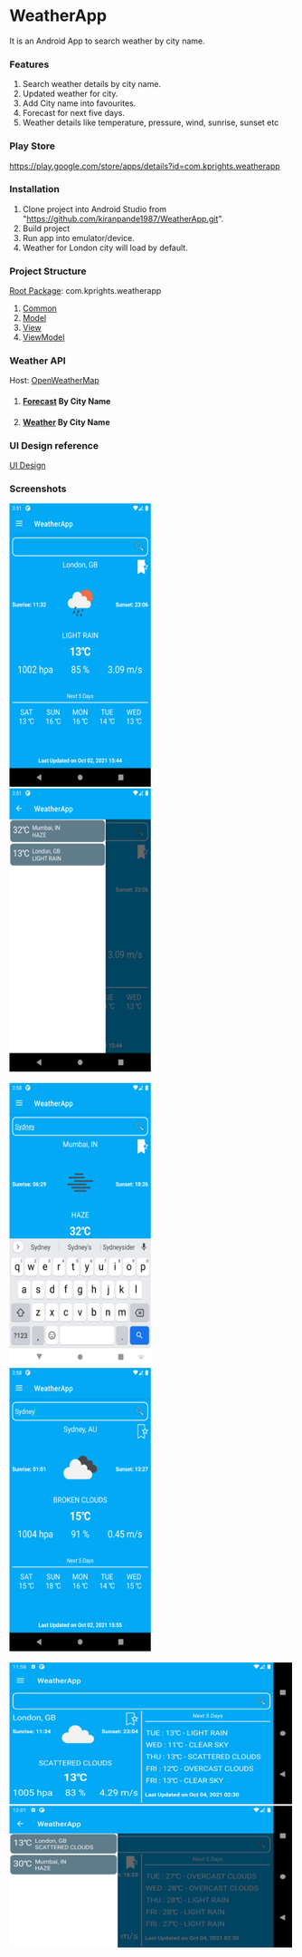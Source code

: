 # WeatherApp
It is an Android App to search weather by city name.

### Features
1. Search weather details by city name.
2. Updated weather for city.
3. Add City name into favourites.
4. Forecast for next five days.
5. Weather details like temperature, pressure, wind, sunrise, sunset etc

### Play Store
https://play.google.com/store/apps/details?id=com.kprights.weatherapp

### Installation
1. Clone project into Android Studio from "https://github.com/kiranpande1987/WeatherApp.git".
2. Build project
3. Run app into emulator/device.
4. Weather for London city will load by default.

### Project Structure
[Root Package](/app/src/main/java/com/kprights/weatherapp): com.kprights.weatherapp
1. [Common](/app/src/main/java/com/kprights/weatherapp/common)
2. [Model](/app/src/main/java/com/kprights/weatherapp/model)
3. [View](/app/src/main/java/com/kprights/weatherapp/view)
4. [ViewModel](/app/src/main/java/com/kprights/weatherapp/viewmodel)

### Weather API
Host: [OpenWeatherMap](https://openweathermap.org/)
1. #### [Forecast](https://openweathermap.org/forecast5#name5) By City Name
2. #### [Weather](https://openweathermap.org/current#name) By City Name

### UI Design reference
[UI Design](https://codecanyon.net/item/simple-weather-50/12389495?_ga=2.126014733.1279098895.1632982909-1720886224.1632982909)

### Screenshots

<div id="images">
    <img src="/screenshots/London_Weather.png" width="250" height="500">
    &nbsp;&nbsp;&nbsp;&nbsp;&nbsp;
    <img src="/screenshots/Favourite_Cities.png" width="250" height="500">
</div>
<br>

<div id="images">
    <img src="/screenshots/Search_City.png" width="250" height="500">
    &nbsp;&nbsp;&nbsp;&nbsp;&nbsp;
    <img src="/screenshots/Search_City_1.png" width="250" height="500">
</div>
<br>
<img src="/screenshots/Dashboard_Landscape.png" width="500" height="250">
<br>
<img src="/screenshots/Favourite_Landscape.png" width="500" height="250">

